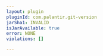 ```yaml
---
layout: plugin
pluginId: com.palantir.git-version
jarSha1: INVALID
isJarAvailable: true
error: NONE
violations: []

---
```

